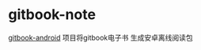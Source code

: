 # gitbook-note

[gitbook-android](https://github.com/snowdream/gitbook-android?spm=a2c4e.10696291.0.0.185e19a4KvWOMn) 项目将gitbook电子书 生成安卓离线阅读包
